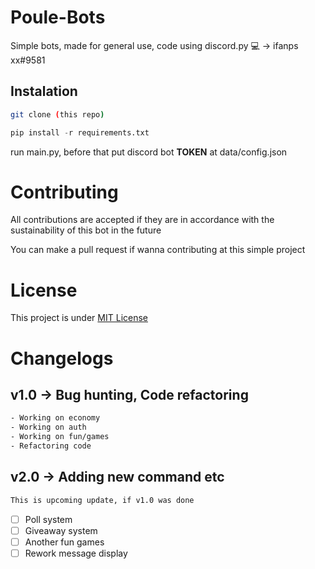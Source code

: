 # Poule-Bots

Simple bots, made for general use, code using discord.py
💻 -> ifanps xx#9581

## Instalation

```bash
git clone (this repo)
```
```py
pip install -r requirements.txt
```

run main.py, before that put discord bot **TOKEN** at data/config.json

# Contributing

All contributions are accepted if they are in accordance with the sustainability of this bot in the future

You can make a pull request if wanna contributing at this simple project

# License

This project is under [MIT License](https://github.com/iFanpSGTS/Poule-Bots/blob/main/LICENSE)

# Changelogs

## v1.0 -> Bug hunting, Code refactoring

```bash
- Working on economy
- Working on auth
- Working on fun/games
- Refactoring code
```

## v2.0 -> Adding new command etc

```bash
This is upcoming update, if v1.0 was done
```

- [ ] Poll system
- [ ] Giveaway system
- [ ] Another fun games
- [ ] Rework message display
